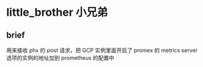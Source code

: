 # little_brother 小兄弟

## brief 
用来接收 phx 的 post 请求，把 GCP 实例里面开启了 promex 的 metrics server 选项的实例的地址加到 prometheus 的配置中

## 
